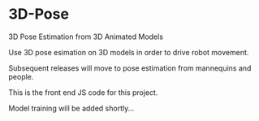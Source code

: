 # 3D-Pose

3D Pose Estimation from 3D Animated Models

Use 3D pose esimation on 3D models in order to drive robot movement.

Subsequent releases will move to pose estimation from mannequins and people.

This is the front end JS code for this project.

Model training will be added shortly...
